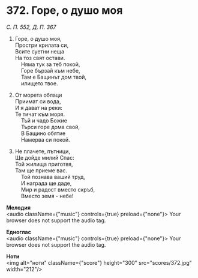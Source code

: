 # 372. Горе, о душо моя  

*С. П. 552, Д. П. 367*  

1. Горе, о душо моя,  
Простри крилата си,  
Всите суетни неща  
На тоз свят остави.  
    Няма тук за теб покой,  
    Горе бързай към небе,  
    Там е Бащинът дом твой,  
    илището твое.  

2. От морета облаци  
Приимат си вода,  
И я дават на реки:  
Те тичат към моря.  
    Тъй и чадо Божие  
    Търси горе дома свой,  
    В Бащино обятие  
    Намерва си покой.  

3. Не плачете, пътници,  
Ще дойде милий Спас:  
Той жилища приготвя,  
Там ще приеме вас.  
    Той познава ваший труд,  
    И награда ще даде,  
    Мир и радост вместо скръб,  
    Вместо земя - небе!  

__Мелодия__  
<audio className={"music"} controls={true} preload={"none"}><source src="mp3/372.mp3" type="audio/mpeg"/>
Your browser does not support the audio tag.
</audio>  

__Едноглас__  
<audio className={"music"} controls={true} preload={"none"}><source src="transp/372.mp3" type="audio/mpeg"/>
Your browser does not support the audio tag.
</audio>  

__Ноти__  
<img alt="ноти" className={"score"} height="300" src="scores/372.jpg" width="212"/>
